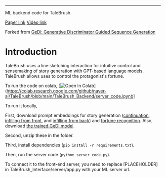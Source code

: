 
--------------------------------------------------------------------------------

ML backend code for TaleBrush.

[Paper link](https://johnr0.github.io/assets/publications/CHI2022-TaleBrush.pdf)
[Video link](https://youtu.be/F_y6drm6af8)

Forked from [GeDi: Generative Discriminator Guided Sequence Generation](https://arxiv.org/abs/2009.06367)

# Introduction

TaleBrush uses a line sketching interaction for intuitive control and sensemaking of story generation with GPT-based language models.
TaleBrush allows uses to control the protagonist's fortune. 

To run the code on colab, [![Open In Colab](https://colab.research.google.com/assets/colab-badge.svg)](https://colab.research.google.com/github/naver-ai/TaleBrush/blob/main/TaleBrush_Backend/server_code.ipynb]

To run it locally, 

First, download prompt embeddings for story generation ([continuation](https://drive.google.com/file/d/1uHDpHpi95MNxQFE4sDQYcFKO3FYTLN-9/view?usp=sharing), [infilling from front](https://drive.google.com/file/d/1h5XMqEhBXOBv11gko25z1pn1O-MTl9zc/view?usp=sharing), and [infilling from back](https://drive.google.com/file/d/1r_8wNM8v45HJ6xnTMwQf7F4FKlYk86y0/view?usp=sharing)) and [fortune recognition](https://drive.google.com/file/d/1QqTS5PAV6i5iZAN8rlg9UQvjIgOxTYKd/view?usp=sharing).
Also, download [the trained GeDi model](https://drive.google.com/file/d/1rQn9uDlKPHi5dbzhCLGpYld5c2NM1L9i/view?usp=sharing).

Second, unzip these in the folder. 

Third, install dependencies (`pip install -r requirements.txt`).

Then, run the server code (`python server_code.py`). 

To connect it to the front-end server, you need to replace [PLACEHOLDER] in TaleBrush_Interface/server/app.py with your ML server url. 
